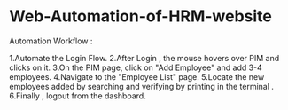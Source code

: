 # Web-Automation-of-HRM-website


Automation Workflow :

1.Automate the Login Flow.
2.After Login , the mouse hovers over PIM and clicks on it.
3.On the PIM page, click on "Add Employee" and add 3-4 employees.
4.Navigate to the "Employee List" page.
5.Locate the new employees added by searching and verifying by printing in the terminal .
6.Finally , logout from the dashboard.




